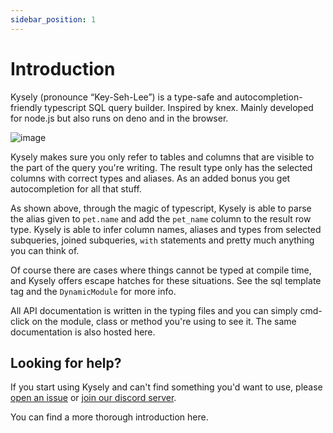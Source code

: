 ```yaml
---
sidebar_position: 1
---
```


# Introduction

Kysely (pronounce “Key-Seh-Lee”) is a type-safe and autocompletion-friendly typescript SQL query builder. Inspired by knex. Mainly developed for node.js but also runs on deno and in the browser.

![image](https://github.com/koskimas/kysely/raw/master/assets/demo.gif)

Kysely makes sure you only refer to tables and columns that are visible to the part of the query you're writing. The result type only has the selected columns with correct types and aliases. As an added bonus you get autocompletion for all that stuff.

As shown above, through the magic of typescript, Kysely is able to parse the alias given to `pet.name` and add the `pet_name` column to the result row type. Kysely is able to infer column names, aliases and types from selected subqueries, joined subqueries, `with` statements and pretty much anything you can think of.

Of course there are cases where things cannot be typed at compile time, and Kysely offers escape hatches for these situations. See the sql template tag and the `DynamicModule` for more info.

All API documentation is written in the typing files and you can simply cmd-click on the module, class or method you're using to see it. The same documentation is also hosted here.

## Looking for help?

If you start using Kysely and can't find something you'd want to use, please [open an issue](https://github.com/koskimas/kysely/issues) or [join our discord server](https://discord.gg/xyBJ3GwvAm).

You can find a more thorough introduction here.
